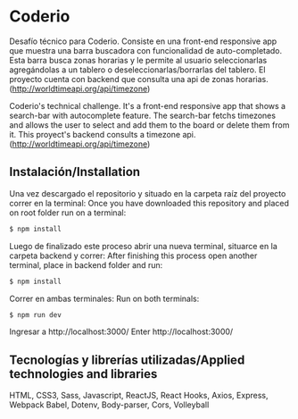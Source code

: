 # Coderio

Desafío técnico para Coderio. Consiste en una front-end responsive app que muestra una barra buscadora con funcionalidad de auto-completado. Esta barra busca zonas horarias y le permite al usuario seleccionarlas agregándolas a un tablero o deseleccionarlas/borrarlas del tablero. 
El proyecto cuenta con backend que consulta una api de zonas horarias. (http://worldtimeapi.org/api/timezone)

Coderio's technical challenge. It's a front-end responsive app that shows a search-bar with autocomplete feature. The search-bar fetchs timezones and allows the user to select and add them to the board or delete them from it. 
This proyect's backend consults a timezone api. (http://worldtimeapi.org/api/timezone)

## Instalación/Installation

Una vez descargado el repositorio y situado en la carpeta raíz del proyecto correr en la terminal: 
Once you have downloaded this repository and placed on root folder run on a terminal:

```sh
$ npm install
```
Luego de finalizado este proceso abrir una nueva terminal, situarce en la carpeta backend y correr: 
After finishing this process open another terminal, place in backend folder and run: 

```sh
$ npm install
```
Correr en ambas terminales: 
Run on both terminals: 

```sh
$ npm run dev
```

Ingresar a http://localhost:3000/
Enter http://localhost:3000/

## Tecnologías y librerías utilizadas/Applied technologies and libraries

HTML,
CSS3,
Sass,
Javascript,
ReactJS,
React Hooks,
Axios, 
Express,
Webpack
Babel,
Dotenv,
Body-parser,
Cors,
Volleyball
